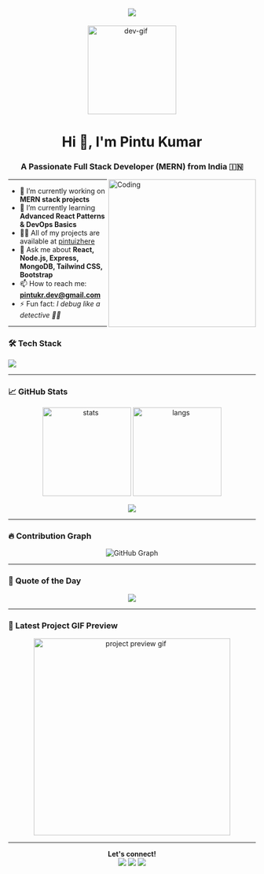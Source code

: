 <!-- Profile README for Pintu Kumar -->

<h1 align="center">
  <img src="https://readme-typing-svg.herokuapp.com?font=Fira+Code&weight=500&size=28&pause=1000&color=00F3FF&center=true&vCenter=true&width=435&lines=Hi+%F0%9F%91%8B%2C+I'm+Pintu+Kumar!;Full+Stack+MERN+Developer;Front-end+Craftsman+%7C+UI+Stylist;Code.+Create.+Contribute.">
</h1>

<p align="center">
  <img src="https://media.giphy.com/media/du3J3cXyzhj75IOgvA/giphy.gif" width="180" alt="dev-gif"/>
</p>

<h1 align="center">Hi 👋, I'm Pintu Kumar</h1>
<h3 align="center">A Passionate Full Stack Developer (MERN) from India 🇮🇳</h3>

<img align="right" alt="Coding" width="300" src="https://media.giphy.com/media/qgQUggAC3Pfv687qPC/giphy.gif">

---

- 🔭 I’m currently working on **MERN stack projects**
- 🌱 I’m currently learning **Advanced React Patterns & DevOps Basics**
- 👨‍💻 All of my projects are available at [pintuizhere](https://github.com/Pintuizhere)
- 💬 Ask me about **React, Node.js, Express, MongoDB, Tailwind CSS, Bootstrap**
- 📫 How to reach me: **pintukr.dev@gmail.com**
- ⚡ Fun fact: *I debug like a detective 👨‍💻*

---

### 🛠️ Tech Stack

<p>
  <img src="https://skillicons.dev/icons?i=html,css,bootstrap,tailwind,js,react,nodejs,express,mongodb,github,vscode" />
</p>

---

### 📈 GitHub Stats

<p align="center">
  <img src="https://github-readme-stats.vercel.app/api?username=Pintuizhere&show_icons=true&theme=radical" alt="stats" height="180"/>
  <img src="https://github-readme-stats.vercel.app/api/top-langs/?username=Pintuizhere&layout=compact&theme=radical" alt="langs" height="180"/>
</p>

 <p align="center"> <img src="https://github-readme-activity-graph.vercel.app/graph?username=Pintuizhere&theme=react-dark" /> </p>

---

### 🔥 Contribution Graph

<p align="center">
  <img src="https://github-readme-activity-graph.cyclic.app/graph?username=Pintuizhere&theme=react-dark&area=true" alt="GitHub Graph"/>
</p>

---

### 🎯 Quote of the Day

<p align="center">
  <img src="https://quotes-github-readme.vercel.app/api?type=horizontal&theme=radical" />
</p>

---

### 🎥 Latest Project GIF Preview

<p align="center">
  <img src="https://media.giphy.com/media/26u4cqiYI30juCOGY/giphy.gif" width="400" alt="project preview gif"/>
</p>

---

<p align="center">
  <b>Let's connect!</b><br>
  <a href="https://www.linkedin.com/in/your-linkedin/"><img src="https://img.shields.io/badge/-LinkedIn-blue?logo=linkedin&style=flat-square" /></a>
  <a href="mailto:your.email@example.com"><img src="https://img.shields.io/badge/-Gmail-red?logo=gmail&style=flat-square" /></a>
  <a href="https://github.com/Pintuizhere"><img src="https://img.shields.io/badge/-GitHub-black?logo=github&style=flat-square" /></a>
</p>
